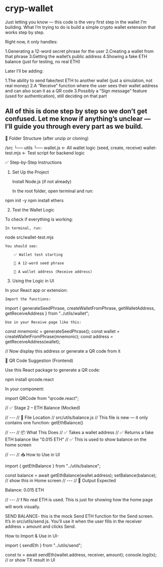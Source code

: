 # cryp-wallet
Just letting you know — this code is the very first step in the wallet I’m building.
What I’m trying to do is build a simple crypto wallet extension that works step by step.

Right now, it only handles:

1.Generating a 12-word secret phrase for the user
2.Creating a wallet from that phrase
3.Getting the wallet’s public address
4.Showing a fake ETH balance (just for testing, no real ETH)

Later I’ll be adding:

1.The ability to send fake/test ETH to another wallet (just a simulation, not real money)
2.A “Receive” function where the user sees their wallet address and can also scan it as a QR code
3.Possibly a “Sign message” feature (used for authentication), still deciding on that part

All of this is done step by step so we don’t get confused. Let me know if anything’s unclear — I’ll guide you through every part as we build.
------------------------------------------------------------------------------------------------------
📁 Folder Structure (after unzip or cloning)

/src
  └── utils
        └── wallet.js        ← All wallet logic (seed, create, receive)
wallet-test.mjs              ← Test script for backend logic

✅ Step-by-Step Instructions
1. Set Up the Project

    Install Node.js (if not already)

    In the root folder, open terminal and run:

npm init -y
npm install ethers

2. Test the Wallet Logic

To check if everything is working:

    In terminal, run:

node src/wallet-test.mjs

    You should see:

        ✅ Wallet test starting

        🔐 A 12-word seed phrase

        🏦 A wallet address (Receive address)

3. Using the Logic in UI

In your React app or extension:

    Import the functions:

import {
  generateSeedPhrase,
  createWalletFromPhrase,
  getWalletAddress,
  getReceiveAddress
} from "../utils/wallet";

    Use in your Receive page like this:

const mnemonic = generateSeedPhrase();
const wallet = createWalletFromPhrase(mnemonic);
const address = getReceiveAddress(wallet);

// Now display this address or generate a QR code from it

🧾 QR Code Suggestion (Frontend)

Use this React package to generate a QR code:

npm install qrcode.react

In your component:

import QRCode from "qrcode.react";

<QRCode value={address} />

// ✅ Stage 2 – ETH Balance (Mocked)

// ---
// 📁 File Location
// src/utils/balance.js
// This file is new — it only contains one function: getEthBalance()

// ---
// 📦 What This Does
// ✅ Takes a wallet address
// ✅ Returns a fake ETH balance like "0.015 ETH"
// ✅ This is used to show balance on the home screen

// ---
// 📥 How to Use in UI

import { getEthBalance } from "../utils/balance";

const balance = await getEthBalance(wallet.address);
setBalance(balance); // show this in Home screen
// ---
// 🧪 Output Expected

Balance: 0.015 ETH

// ---
// ❗ No real ETH is used. This is just for showing how the home page will work visually.

SEND BALANCE- 
this is the mock Send ETH function for the Send screen.
It’s in src/utils/send.js.
You’ll use it when the user fills in the receiver address + amount and clicks Send.

How to Import & Use in UI-

import { sendEth } from "../utils/send";

const tx = await sendEth(wallet.address, receiver, amount);
console.log(tx); // or show TX result in UI

